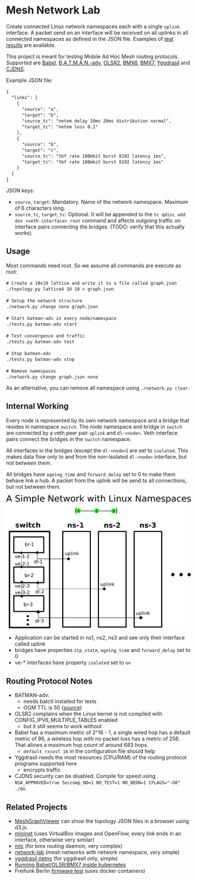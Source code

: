 # Mesh Network Lab

Create connected Linux network namespaces each with a single `uplink` interface.
A packet send on an interface will be received on all uplinks in all connected namespaces as defined in the JSON file. Examples of [test results](results/) are available.

This project is meant for testing Mobile Ad Hoc Mesh routing protocols. Supported are [Babel](https://www.irif.fr/~jch/software/babel/), [B.A.T.M.A.N.-adv](https://www.open-mesh.org/projects/open-mesh/wiki), [OLSR2](https://www.olsr.org), [BMX6](https://github.com/bmx-routing/bmx6), [BMX7](https://github.com/bmx-routing/bmx7), [Yggdrasil](https://github.com/yggdrasil-network) and [CJDNS](https://github.com/cjdelisle/cjdns).

Example JSON file:
```
{
  "links": [
    {
      "source": "a",
      "target": "b",
      "source_tc": "netem delay 10ms 20ms distribution normal",
      "target_tc": "netem loss 0.1"
    },
    {
      "source": "b",
      "target": "c",
      "source_tc": "tbf rate 100mbit burst 8192 latency 1ms",
      "target_tc": "tbf rate 100mbit burst 8192 latency 1ms"
    }
  ]
}
```

JSON keys:

- `source`, `target`: Mandatory. Name of the network namespace. Maximum of 6 characters long.
- `source_tc`, `target_tc`: Optional. It will be appended to the `tc qdisc add dev <veth-interface> root` command and affects outgoing traffic on interface pairs connecting the bridges. (TODO: verify that this actually works)

## Usage

Most commands need root. So we assume all commands are execute as root:

```
# Create a 10x10 lattice and write it to a file called graph.json
./topology.py lattice4 10 10 > graph.json

# Setup the network structure
./network.py change none graph.json

# Start batman-adv in every node/namespace
./tests.py batman-adv start

# Test convergence and traffic
./tests.py batman-adv test

# Stop batman-adv
./tests.py batman-adv stop

# Remove namespaces
./network.py change graph.json none
```

As an alternative, you can remove all namespace using `./network.py clear`.

## Internal Working

Every node is represented by its own network namespace and a bridge that resides in namespace `switch`. The node namespace and bridge in `switch` are connected by a veth peer pair `uplink` and `dl-<node>`. Veth interface pairs connect the bridges in the `switch` namespace.

All interfaces in the bridges (except the `dl-<node>`) are set to `isolated`. This makes data flow only to and from the non-isolated `dl-<node>` interface, but not between them.

All bridges have `ageing_time` and `forward_delay` set to 0 to make them behave link a hub. A packet from the uplink will be send to all connections, but not between them.

![Visual Example](misc/network_mapping.png)

- Application can be started in ns1, ns2, ns3 and see only their interface called uplink
- bridges have properties `stp_state`, `ageing_time` and `forward_delay` set to 0
- ve-* interfaces have property `isolated` set to `on`

## Routing Protocol Notes

- BATMAN-adv:
  - needs batctl installed for tests
  - OGM TTL is 50 ([source](https://git.open-mesh.org/batman-adv.git/blob/refs/heads/master:/net/batman-adv/main.h#l26))
- OLSR2 complains when the Linux kernel is not compiled with CONFIG_IPV6_MULTIPLE_TABLES enabled
  - but it still seems to work without
- Babel has a maximum metric of 2^16 - 1, a single wired hop has a default metric of 96, a wireless hop with no packet loss has a metric of 256. That allows a maximum hop count of around 683 hops.
  - `default rxcost 16` in the configuration file should help
- Yggdrasil needs the most resources (CPU/RAM) of the routing protocol programs supported here
  - encrypts traffic
- CJDNS security can be disabled. Compile for speed using `NSA_APPROVED=true Seccomp_NO=1 NO_TEST=1 NO_NEON=1 CFLAGS="-O0" ./do`.

## Related Projects

- [MeshGraphViewer](https://github.com/mwarning/MeshGraphViewer) can show the topology JSON files in a browser using d3.js.
- [mininet](http://mininet.org/) (uses VirtualBox images and OpenFlow, every link ends in an interface, otherwise very similar)
- [mlc](https://github.com/axn/mlc) (for bmx routing daemon, very complex)
- [network-lab](https://github.com/sudomesh/network-lab) (mesh networks with network namespace, very simple)
- [yggdrasil netns](https://github.com/yggdrasil-network/yggdrasil-go/blob/master/misc/run-schannel-netns) (for yggdrasil only, simple)
- [Running Babel/OLSR/BMX7 inside kubernetes](https://media.freifunk.net/v/multipathtcp-with-un-meshed-networks-and-running-babel-olsr-bmx7-inside-kubernetes-and-containers)
- Freifunk Berlin [firmware test](https://github.com/freifunk-berlin/firmware/wiki/Local-testing) (uses docker containers)
